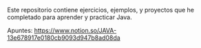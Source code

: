 Este repositorio contiene ejercicios, ejemplos, y proyectos que he completado para aprender y practicar Java.

Apuntes:
https://www.notion.so/JAVA-13e678917e0180cb9093d947b8ad08da
 
